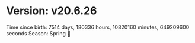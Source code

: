 # Version: v20.6.26
Time since birth: 7514 days, 180336 hours, 10820160 minutes, 649209600 seconds
Season: Spring 🌸
